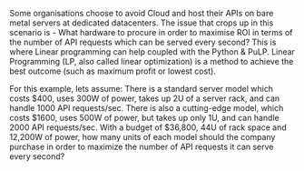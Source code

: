 Some organisations choose to avoid Cloud and host their APIs on bare metal servers at dedicated datacenters.
The issue that crops up in this scenario is - What hardware to procure in order to maximise ROI in terms of the number of API requests which can be served every second?
This is where Linear programming can help coupled with the Python & PuLP. Linear Programming (LP, also called linear optimization) is a method to achieve the best outcome (such as maximum profit or lowest cost).

For this example, lets assume:
There is a standard server model which costs $400, uses 300W of power, takes up 2U of
a server rack, and can handle 1000 API requests/sec. There is also a cutting-edge model,
which costs $1600, uses 500W of power, but takes up only 1U, and can
handle 2000 API requests/sec. With a budget of $36,800, 44U of rack space and
12,200W of power, how many units of each model should the company purchase
in order to maximize the number of API requests it can serve every second?
